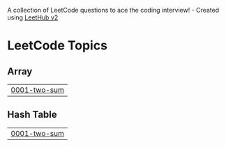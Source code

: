 A collection of LeetCode questions to ace the coding interview! - Created using [LeetHub v2](https://github.com/arunbhardwaj/LeetHub-2.0)
<!---LeetCode Topics Start-->
# LeetCode Topics
## Array
|  |
| ------- |
| [0001-two-sum](https://github.com/irohan4792/Leetcode-/tree/master/0001-two-sum) |
## Hash Table
|  |
| ------- |
| [0001-two-sum](https://github.com/irohan4792/Leetcode-/tree/master/0001-two-sum) |
<!---LeetCode Topics End-->